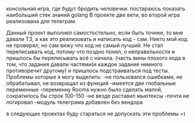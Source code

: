 консольная игра, где будут бродить человечки. постараюсь показать наибольший стек знаний golang В проекте две вети, во второй игра реализована для телеграм.

Данный проект выполнял самостостельно, если быть точнее, то мне давали ТЗ, а как это реализовать и написать код - сам.
Никто мой код не проверял, но сам вижу что код не самый лучший. Не стал переписывать код, потому что поздно понял, о неправельности
и пришлось бы переписывать всё с начала. (часть вины плохого кода в том, что задания давали частями(и каждое задание немного противоречит другому)
и пришлось подстраиваться под тесты. Проблемы которые я могу выделить:
-не пользовался ошибками, не обрабатывал, не возвращал из функций
-имеется две глобальные переменные 
-переменну Rooms нужно было сделать мапой,
сократилось бы строк 100-150
-не везде раставил мьютексы
-почти не логировал 
-модуль телеграма добавлен без вендора

в следующих проектах буду стараться не допускать эти проблемы =)
